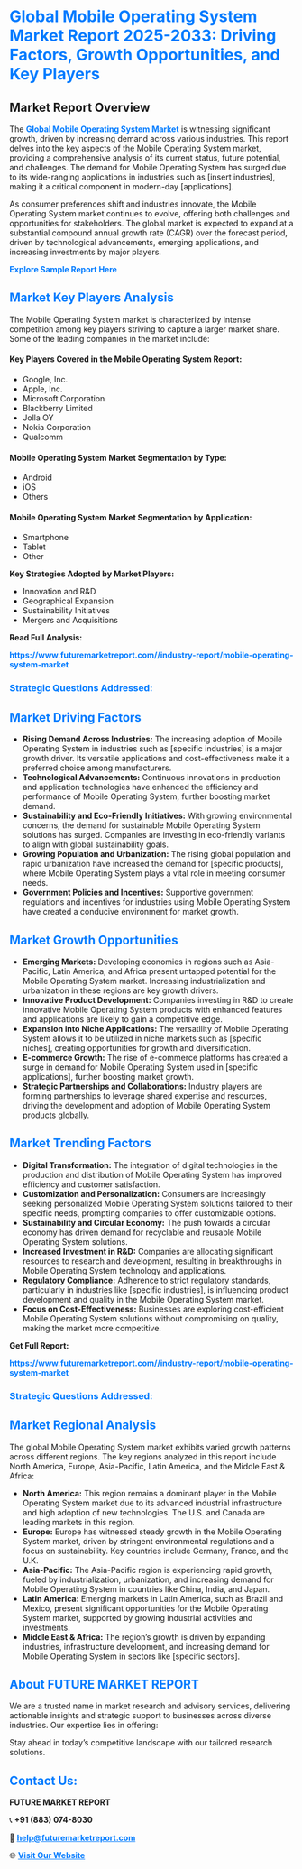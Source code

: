 <h1 style="color: #007BFF;">Global Mobile Operating System Market Report 2025-2033: Driving Factors, Growth Opportunities, and Key Players</h1>

<section id="overview">
<h2>Market Report Overview</h2>
<p>The <a href="https://www.futuremarketreport.com//industry-report/mobile-operating-system-market" style="color: #007BFF; text-decoration: none;"><strong>Global Mobile Operating System Market</strong></a> is witnessing significant growth, driven by increasing demand across various industries. This report delves into the key aspects of the Mobile Operating System market, providing a comprehensive analysis of its current status, future potential, and challenges. The demand for Mobile Operating System has surged due to its wide-ranging applications in industries such as [insert industries], making it a critical component in modern-day [applications].</p>
<p>As consumer preferences shift and industries innovate, the Mobile Operating System market continues to evolve, offering both challenges and opportunities for stakeholders. The global market is expected to expand at a substantial compound annual growth rate (CAGR) over the forecast period, driven by technological advancements, emerging applications, and increasing investments by major players.</p>
</section>

<section id="overview">
<p><a href="https://www.futuremarketreport.com//request-sample/reportId=61013" style="color: #007BFF; text-decoration: none;"><strong>Explore Sample Report Here</strong></a></p>
</section>

<section id="key-players">
<h2 style="color: #007BFF;">Market Key Players Analysis</h2>
<p>The Mobile Operating System market is characterized by intense competition among key players striving to capture a larger market share. Some of the leading companies in the market include:</p>
<h4>Key Players Covered in the Mobile Operating System Report:</h4>
<ul><li>Google, Inc.</li><li>Apple, Inc.</li><li>Microsoft Corporation</li><li>Blackberry Limited</li><li>Jolla OY</li><li>Nokia Corporation</li><li>Qualcomm</li></ul>
<h4>Mobile Operating System Market Segmentation by Type:</h4>
<ul><li>Android</li><li>iOS</li><li>Others</li></ul>

<h4>Mobile Operating System Market Segmentation by Application:</h4>
<ul><li>Smartphone</li><li>Tablet</li><li>Other</li></ul>
<p><strong>Key Strategies Adopted by Market Players:</strong></p>
<ul>
<li>Innovation and R&D</li>
<li>Geographical Expansion</li>
<li>Sustainability Initiatives</li>
<li>Mergers and Acquisitions</li>
</ul>
</section>

<section>
<p><strong>Read Full Analysis: </strong></p><a href="https://www.futuremarketreport.com//industry-report/mobile-operating-system-market" style="color: #007BFF; text-decoration: none;"><strong>https://www.futuremarketreport.com//industry-report/mobile-operating-system-market</strong></a>
<h3 style="color: #007BFF;">Strategic Questions Addressed:</h3>
</section>

<section id="driving-factors">
<h2 style="color: #007BFF;">Market Driving Factors</h2>
<ul>
<li><strong>Rising Demand Across Industries:</strong> The increasing adoption of Mobile Operating System in industries such as [specific industries] is a major growth driver. Its versatile applications and cost-effectiveness make it a preferred choice among manufacturers.</li>
<li><strong>Technological Advancements:</strong> Continuous innovations in production and application technologies have enhanced the efficiency and performance of Mobile Operating System, further boosting market demand.</li>
<li><strong>Sustainability and Eco-Friendly Initiatives:</strong> With growing environmental concerns, the demand for sustainable Mobile Operating System solutions has surged. Companies are investing in eco-friendly variants to align with global sustainability goals.</li>
<li><strong>Growing Population and Urbanization:</strong> The rising global population and rapid urbanization have increased the demand for [specific products], where Mobile Operating System plays a vital role in meeting consumer needs.</li>
<li><strong>Government Policies and Incentives:</strong> Supportive government regulations and incentives for industries using Mobile Operating System have created a conducive environment for market growth.</li>
</ul>
</section>

<section id="growth-opportunities">
<h2 style="color: #007BFF;">Market Growth Opportunities</h2>
<ul>
<li><strong>Emerging Markets:</strong> Developing economies in regions such as Asia-Pacific, Latin America, and Africa present untapped potential for the Mobile Operating System market. Increasing industrialization and urbanization in these regions are key growth drivers.</li>
<li><strong>Innovative Product Development:</strong> Companies investing in R&D to create innovative Mobile Operating System products with enhanced features and applications are likely to gain a competitive edge.</li>
<li><strong>Expansion into Niche Applications:</strong> The versatility of Mobile Operating System allows it to be utilized in niche markets such as [specific niches], creating opportunities for growth and diversification.</li>
<li><strong>E-commerce Growth:</strong> The rise of e-commerce platforms has created a surge in demand for Mobile Operating System used in [specific applications], further boosting market growth.</li>
<li><strong>Strategic Partnerships and Collaborations:</strong> Industry players are forming partnerships to leverage shared expertise and resources, driving the development and adoption of Mobile Operating System products globally.</li>
</ul>
</section>

<section id="trending-factors">
<h2 style="color: #007BFF;">Market Trending Factors</h2>
<ul>
<li><strong>Digital Transformation:</strong> The integration of digital technologies in the production and distribution of Mobile Operating System has improved efficiency and customer satisfaction.</li>
<li><strong>Customization and Personalization:</strong> Consumers are increasingly seeking personalized Mobile Operating System solutions tailored to their specific needs, prompting companies to offer customizable options.</li>
<li><strong>Sustainability and Circular Economy:</strong> The push towards a circular economy has driven demand for recyclable and reusable Mobile Operating System solutions.</li>
<li><strong>Increased Investment in R&D:</strong> Companies are allocating significant resources to research and development, resulting in breakthroughs in Mobile Operating System technology and applications.</li>
<li><strong>Regulatory Compliance:</strong> Adherence to strict regulatory standards, particularly in industries like [specific industries], is influencing product development and quality in the Mobile Operating System market.</li>
<li><strong>Focus on Cost-Effectiveness:</strong> Businesses are exploring cost-efficient Mobile Operating System solutions without compromising on quality, making the market more competitive.</li>
</ul>
</section>

<section>
<p><strong>Get Full Report: </strong></p><a href="https://www.futuremarketreport.com//industry-report/mobile-operating-system-market" style="color: #007BFF; text-decoration: none;"><strong>https://www.futuremarketreport.com//industry-report/mobile-operating-system-market</strong></a>
<h3 style="color: #007BFF;">Strategic Questions Addressed:</h3>
</section>


<section id="regional-analysis">
<h2 style="color: #007BFF;">Market Regional Analysis</h2>
<p>The global Mobile Operating System market exhibits varied growth patterns across different regions. The key regions analyzed in this report include North America, Europe, Asia-Pacific, Latin America, and the Middle East & Africa:</p>
<ul>
<li><strong>North America:</strong> This region remains a dominant player in the Mobile Operating System market due to its advanced industrial infrastructure and high adoption of new technologies. The U.S. and Canada are leading markets in this region.</li>
<li><strong>Europe:</strong> Europe has witnessed steady growth in the Mobile Operating System market, driven by stringent environmental regulations and a focus on sustainability. Key countries include Germany, France, and the U.K.</li>
<li><strong>Asia-Pacific:</strong> The Asia-Pacific region is experiencing rapid growth, fueled by industrialization, urbanization, and increasing demand for Mobile Operating System in countries like China, India, and Japan.</li>
<li><strong>Latin America:</strong> Emerging markets in Latin America, such as Brazil and Mexico, present significant opportunities for the Mobile Operating System market, supported by growing industrial activities and investments.</li>
<li><strong>Middle East & Africa:</strong> The region’s growth is driven by expanding industries, infrastructure development, and increasing demand for Mobile Operating System in sectors like [specific sectors].</li>
</ul>
</section>

<footer>
<h2 style="color: #007BFF;">About FUTURE MARKET REPORT</h2>
<p>We are a trusted name in market research and advisory services, delivering actionable insights and strategic support to businesses across diverse industries. Our expertise lies in offering:</p>

<p>Stay ahead in today’s competitive landscape with our tailored research solutions.</p>

<h2 style="color: #007BFF;">Contact Us:</h2>
<p><strong>FUTURE MARKET REPORT</strong></p>
<p>📞 <strong>+91 (883) 074-8030</strong></p>
<p>📧 <strong><a href="mailto:help@futuremarketreport.com" style="color: #007BFF;">help@futuremarketreport.com</a></strong></p>
<p>🌐 <strong><a href="https://www.futuremarketreport.com/" style="color: #007BFF;">Visit Our Website</a></strong></p>
</footer>